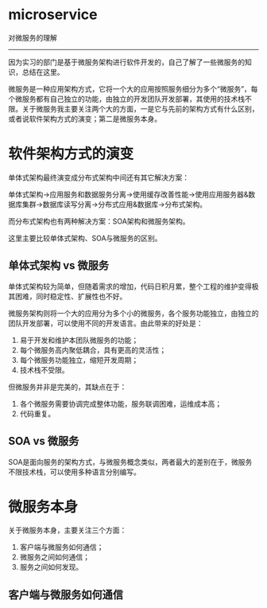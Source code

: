 # microservice
对微服务的理解
****
因为实习的部门是基于微服务架构进行软件开发的，自己了解了一些微服务的知识，总结在这里。

微服务是一种应用架构方式，它将一个大的应用按照服务细分为多个“微服务”，每个微服务都有自己独立的功能，由独立的开发团队开发部署，其使用的技术栈不限。关于微服务我主要关注两个大的方面，一是它与先前的架构方式有什么区别，或者说软件架构方式的演变；第二是微服务本身。

# 软件架构方式的演变

单体式架构最终演变成分布式架构中间还有其它解决方案：

单体式架构->应用服务和数据服务分离->使用缓存改善性能->使用应用服务器&数据库集群->数据库读写分离->分布式应用&数据库->分布式架构。

而分布式架构也有两种解决方案：SOA架构和微服务架构。

这里主要比较单体式架构、SOA与微服务的区别。

## 单体式架构 vs 微服务

单体式架构较为简单，但随着需求的增加，代码日积月累，整个工程的维护变得极其困难，同时稳定性、扩展性也不好。

微服务架构则将一个大的应用分为多个小的微服务，各个服务功能独立，由独立的团队开发部署，可以使用不同的开发语言。由此带来的好处是：

1. 易于开发和维护本团队微服务的功能；
2. 每个微服务高内聚低耦合，具有更高的灵活性；
3. 每个微服务功能独立，缩短开发周期；
4. 技术栈不受限。

但微服务并非是完美的，其缺点在于：

1. 各个微服务需要协调完成整体功能，服务联调困难，运维成本高；
2. 代码重复。

## SOA vs 微服务

SOA是面向服务的架构方式，与微服务概念类似，两者最大的差别在于，微服务不限技术栈，可以使用多种语言分别编写。

# 微服务本身

关于微服务本身，主要关注三个方面：
1. 客户端与微服务如何通信；
2. 微服务之间如何通信；
3. 服务之间如何发现。

## 客户端与微服务如何通信

